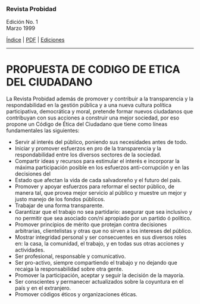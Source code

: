 ### Revista Probidad

Edición No. 1  
Marzo 1999

[Índice](index.md) | [PDF](revista_probidad_01_199903.pdf) | [Ediciones](../index.md)

----


# PROPUESTA DE CODIGO DE ETICA DEL CIUDADANO

La Revista Probidad además de promover y contribuir a la transparencia y la
respondabilidad en la gestión pública y a una nueva cultura política
participativa, democrática y moral, pretende formar nuevos ciudadanos que
contribuyan con sus acciones a construir una mejor sociedad, por eso propone un
Código de Ética del Ciudadano que tiene como líneas fundamentales las
siguientes:

- Servir al interés del público, poniendo sus necesidades antes de todo.
- Iniciar y promover esfuerzos en pro de la transparencia y la respondabilidad
  entre los diversos sectores de la sociedad.
- Compartir ideas y recursos para estimular el interés e incorporar la máxima
  participación posible en los esfuerzos anti-corrupción y en las decisiones del
- Estado que afectan la vida de cada salvadoreño y el futuro del país.
- Promover y apoyar esfuerzos para reformar el sector público, de manera tal,
  que provea mejor servicio al público y muestre un mejor y justo manejo de los
fondos públicos.
- Trabajar de una forma transparente.
- Garantizar que el trabajo no sea partidario: asegurar que sea inclusivo y no
  permitir que sea asociado con/ni apropiado por un partido ó político.
- Promover principios de mérito que protejan contra decisiones arbitrarias,
  clientelistas y otras que no sirven a los intereses del público.
- Mostrar integridad personal y ser consecuentes en sus diversos roles en: la
  casa, la comunidad, el trabajo, y en todas sus otras acciones y actividades.
- Ser profesional, responsable y comunicativo.
- Ser pro-activo, siempre compartiendo el trabajo y no dejando que recaiga la
  responsabilidad sobre otra gente.
- Promover la participación, aceptar y seguir la decisión de la mayoría.
- Ser conscientes y permanecer actualizados sobre la coyuntura en el país y en
  el extranjero.
- Promover códigos éticos y organizaciones éticas.

